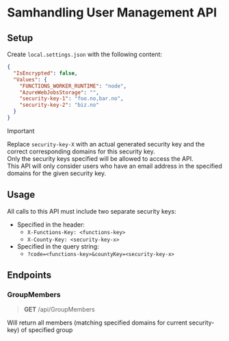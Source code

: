 # Samhandling User Management API

## Setup

Create `local.settings.json` with the following content:
```json
{
  "IsEncrypted": false,
  "Values": {
    "FUNCTIONS_WORKER_RUNTIME": "node",
    "AzureWebJobsStorage": "",
    "security-key-1": "foo.no,bar.no",
    "security-key-2": "biz.no"
  }
}
```

> [!IMPORTANT]
> Replace `security-key-X` with an actual generated security key and the correct corresponding domains for this security key.<br />
> Only the security keys specified will be allowed to access the API.<br />
> This API will only consider users who have an email address in the specified domains for the given security key.

## Usage

All calls to this API must include two separate security keys:
- Specified in the header:
  - `X-Functions-Key: <functions-key>`
  - `X-County-Key: <security-key-x>`
- Specified in the query string:
  - `?code=<functions-key>&countyKey=<security-key-x>`

## Endpoints

### GroupMembers

> **GET** /api/GroupMembers

Will return all members (matching specified domains for current security-key) of specified group